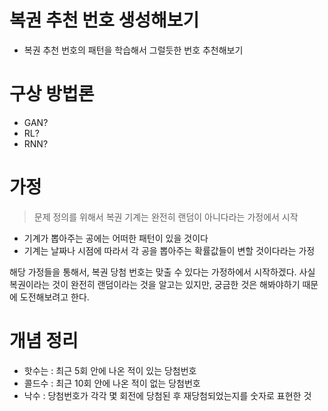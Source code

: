 # 복권 추천 번호 생성해보기

* 복권 추천 번호의 패턴을 학습해서 그럴듯한 번호 추천해보기

# 구상 방법론

* GAN?
* RL?
* RNN?

# 가정

> 문제 정의를 위해서 복권 기계는 완전히 랜덤이 아니다라는 가정에서 시작

* 기계가 뽑아주는 공에는 어떠한 패턴이 있을 것이다
* 기계는 날짜나 시점에 따라서 각 공을 뽑아주는 확률값들이 변할 것이다라는 가정


해당 가정들을 통해서, 복권 당첨 번호는 맞출 수 있다는 가정하에서 시작하겠다. 
사실 복권이라는 것이 완전히 랜덤이라는 것을 알고는 있지만, 궁금한 것은 해봐야하기 때문에 도전해보려고 한다.

# 개념 정리

* 핫수는 :  최근 5회 안에 나온 적이 있는 당첨번호
* 콜드수 :  최근 10회 안에 나온 적이 없는 당첨번호
* 낙수   :  당첨번호가 각각 몇 회전에 당첨된 후 재당첨되었는지를 숫자로 표현한 것
